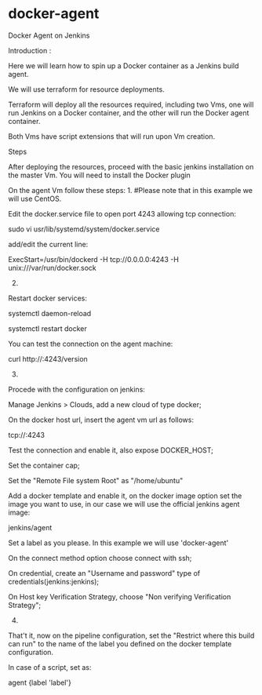 # docker-agent
Docker Agent on Jenkins

Introduction :

Here we will learn how to spin up a Docker container as a Jenkins build agent.

We will use terraform for resource deployments.

Terraform will deploy all the resources required, including two Vms, one will run Jenkins on a Docker container, and the other will run the Docker agent container.

Both Vms have script extensions that will run upon Vm creation.

Steps

After deploying the resources, proceed with the basic jenkins installation on the master Vm. You will need to install the Docker plugin

On the agent Vm follow these steps:
1. 
#Please note that in this example we will use CentOS.
 
Edit the docker.service file to open port 4243 allowing tcp connection:

sudo vi usr/lib/systemd/system/docker.service

add/edit the current line:

ExecStart=/usr/bin/dockerd -H tcp://0.0.0.0:4243 -H unix:///var/run/docker.sock

2. 
Restart docker services:

systemctl daemon-reload

systemctl restart docker

You can test the connection on the agent machine:

curl http://<agentvmip>:4243/version

3.
Procede with the configuration on jenkins:

Manage Jenkins > Clouds, add a new cloud of type docker;

On the docker host url, insert the agent vm url as follows: 

tcp://<agentvmIp>:4243

Test the connection and enable it, also expose DOCKER_HOST;

Set the container cap;

Set the "Remote File system Root" as "/home/ubuntu"

Add a docker template and enable it, on the docker image option set the image you want to use, in our case we will use the official jenkins agent image:

jenkins/agent

Set a label as you please. In this example we will use 'docker-agent'

On the connect method option choose connect with ssh;

On credential, create an "Username and password" type of credentials(jenkins:jenkins);

On Host key Verification Strategy, choose "Non verifying Verification Strategy"; 

4.

That't it, now on the pipeline configuration, set the "Restrict where this build can run" to the name of the label you defined on the docker template configuration.

In case of a script, set as:

agent {label 'label'}
